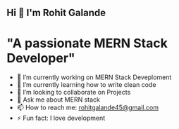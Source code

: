 ## Hi 👋 I'm Rohit Galande
# "A passionate MERN Stack Developer"

- 🔭 I’m currently working on MERN Stack Deveploment
- 🌱 I’m currently learning how to write clean code
- 👯 I’m looking to collaborate on Projects
- 💬 Ask me about MERN stack
- 📫 How to reach me: rohitgalande45@gmail.com
- ⚡ Fun fact: I love development

